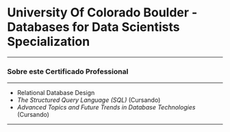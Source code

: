 # University Of Colorado Boulder - Databases for Data Scientists Specialization

<!-- 
### [URL do meu Certificado](https://www.coursera.org/account/accomplishments/professional-cert/WQZYCHU4LCUM){:target="_blank"} 
![](https://github.com/JulioSilva123/Escolaridade/blob/48052dff5cfc5c663b970939c7cfde5ce85e94e4/resources/Cert-UCB-relational-database-design.PNG)
-->



---

### Sobre este Certificado Professional



---

* Relational Database Design
* _The Structured Query Language (SQL)_ (Cursando) 
* _Advanced Topics and Future Trends in Database Technologies_ (Cursando) 

---


<!-- Recomendamos Google Advanced Data Analytics pela Google no Coursera. Certificado obtido em June 26, 2023 -->
